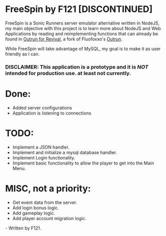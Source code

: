 # FreeSpin by F121 [DISCONTINUED]
 FreeSpin is a Sonic Runners server emulator alternative written in NodeJS, my main objective with this project is to learn more about NodeJS and Web Applications by reading and reimplementing functions that can already be found in [Outrun for Revival](https://github.com/RunnersRevival/outrun), a fork of Fluofoxxo's [Outrun](https://github.com/fluofoxxo/outrun).

While FreeSpin will take advantage of MySQL, my goal is to make it as user friendly as I can.

### DISCLAIMER: This application is a prototype and it is *_NOT_* intended for production use. at least not currently.
 
 # Done:
* Added server configurations
* Application is listening to connections



 # TODO:
* Implement a JSON handler.
* Implement and initialize a mysql database handler.
* Implement Login functionality.
* Implement basic functionality to allow the player to get into the Main Menu.

# MISC, not a priority:
* Get event data from the server.
* Add login bonus logic.
* Add gameplay logic.
* Add player account migration logic.






\- Written by F121.
